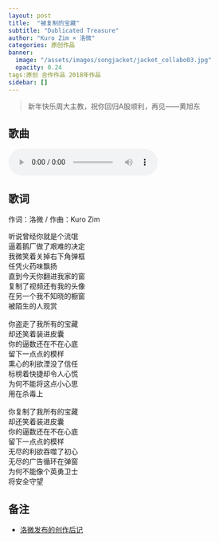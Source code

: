 ```yaml
---
layout: post
title:  "被复制的宝藏"
subtitle: "Dublicated Treasure"
author: "Kuro Zim × 洛微"
categories: 原创作品
banner: 
  image: "/assets/images/songjacket/jacket_collabo03.jpg"
  opacity: 0.24
tags:原创 合作作品 2018年作品
sidebar: []
---
```


>  新年快乐周大主教，祝你回归A股顺利，再见——黄旭东

## 歌曲

<audio controls><source src="/assets/audio/collab03.mp3" type="audio/mp3"></audio>


## 歌词

作词：洛微 / 作曲：Kuro Zim

<pre>
听说曾经你就是个流氓
逼着鹅厂做了艰难的决定
我微笑着关掉右下角弹框
任凭火药味飘扬
直到今天你翻进我家的窗
复制了视频还有我的头像
在另一个我不知晓的橱窗
被陌生的人观赏

你盗走了我所有的宝藏
却还笑着装进皮囊
你的逼数还在不在心底 
留下一点点的模样
熏心的利欲湮没了信任
标榜着快捷却令人心慌
为何不能将这点小心思
用在杀毒上

你复制了我所有的宝藏
却还笑着装进皮囊
你的逼数还在不在心底
留下一点点的模样
无尽的利欲吞噬了初心
无尽的广告循环在弹窗
为何不能像个英勇卫士
将安全守望
</pre>

## 备注

* [洛微发布的创作后记](https://www.bilibili.com/read/cv440367/)